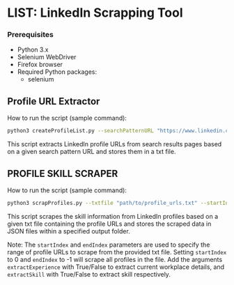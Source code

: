 # LIST: LinkedIn Scrapping Tool



### Prerequisites

- Python 3.x
- Selenium WebDriver
- Firefox browser
- Required Python packages:
  - selenium

## Profile URL Extractor

How to run the script (sample command):

```bash
python3 createProfileList.py --searchPatternURL "https://www.linkedin.com/search/results/people/?network=%5B%22F%22%5D&origin=FACETED_SEARCH&page={pageNumber}&schoolFilter=%5B%2215093696%22%5D&sid=PI%2C" --startPage 1 --endPage 2
```

This script extracts LinkedIn profile URLs from search results pages based on a given search pattern URL and stores them in a txt file.

## PROFILE SKILL SCRAPER

How to run the script (sample command):

```bash
python3 scrapProfiles.py --txtfile "path/to/profile_urls.txt" --startIndex 0 --endIndex -1
```

This script scrapes the skill information from LinkedIn profiles based on a given txt file containing the profile URLs and stores the scraped data in JSON files within a specified output folder.

Note: The `startIndex` and `endIndex` parameters are used to specify the range of profile URLs to scrape from the provided txt file. Setting `startIndex` to 0 and `endIndex` to -1 will scrape all profiles in the file. Add the arguments `extractExperience` with True/False to extract current workplace details, and  `extractSkill` with True/False to extract skill respectively.
